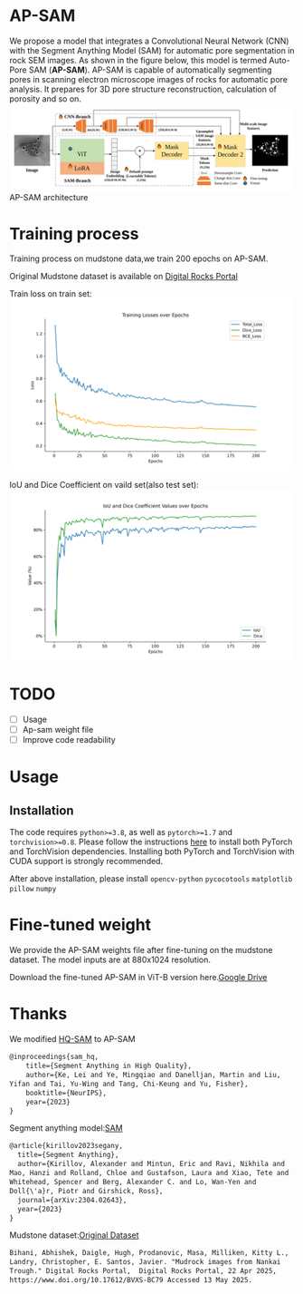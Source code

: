 # AP-SAM
We propose a model that integrates a Convolutional Neural Network (CNN) with the Segment Anything Model (SAM) for automatic pore segmentation in rock SEM images. As shown in the figure below, this model is termed Auto-Pore SAM (**AP-SAM**).
AP-SAM is capable of automatically segmenting pores in scanning electron microscope images of rocks for automatic pore analysis. 
It prepares for 3D pore structure reconstruction, calculation of porosity and so on.
 ![AP-SAM](AP-SAM.svg)
AP-SAM architecture
# Training process
Training process on mudstone data,we train 200 epochs on AP-SAM.

Original Mudstone dataset is available on [Digital Rocks Portal](https://www.doi.org/10.17612/BVXS-BC79)

Train loss on train set:
![image](epoch200train_loss.svg)

IoU and Dice Coefficient on vaild set(also test set):
![image](epoch200val_iou_biou.svg)
# TODO 
- [ ] Usage
- [ ] Ap-sam weight file
- [ ] Improve code readability

# Usage
## Installation
The code requires `python>=3.8`, as well as `pytorch>=1.7` and `torchvision>=0.8`. Please follow the instructions [here](https://pytorch.org/get-started/locally/) to install both PyTorch and TorchVision dependencies. Installing both PyTorch and TorchVision with CUDA support is strongly recommended.

After above installation, please install `opencv-python` `pycocotools` `matplotlib` `pillow` `numpy`

# Fine-tuned weight
We provide the AP-SAM weights file after fine-tuning on the mudstone dataset. The model inputs are at 880x1024 resolution.

Download the fine-tuned AP-SAM in ViT-B version here.[Google Drive](https://drive.google.com/file/d/1Eof4-e2q531D7f5VrRCBQiQAR2_VNf94/view?usp=sharing)



# Thanks 
We modified [HQ-SAM](https://github.com/SysCV/sam-hq) to AP-SAM
```
@inproceedings{sam_hq,
    title={Segment Anything in High Quality},
    author={Ke, Lei and Ye, Mingqiao and Danelljan, Martin and Liu, Yifan and Tai, Yu-Wing and Tang, Chi-Keung and Yu, Fisher},
    booktitle={NeurIPS},
    year={2023}
}  
```
Segment anything model:[SAM](https://github.com/facebookresearch/segment-anything)
```
@article{kirillov2023segany,
  title={Segment Anything},
  author={Kirillov, Alexander and Mintun, Eric and Ravi, Nikhila and Mao, Hanzi and Rolland, Chloe and Gustafson, Laura and Xiao, Tete and Whitehead, Spencer and Berg, Alexander C. and Lo, Wan-Yen and Doll{\'a}r, Piotr and Girshick, Ross},
  journal={arXiv:2304.02643},
  year={2023}
}
```

Mudstone dataset:[Original Dataset](https://www.doi.org/10.17612/BVXS-BC79)
```
Bihani, Abhishek, Daigle, Hugh, Prodanovic, Masa, Milliken, Kitty L., Landry, Christopher, E. Santos, Javier. "Mudrock images from Nankai Trough." Digital Rocks Portal,  Digital Rocks Portal, 22 Apr 2025, https://www.doi.org/10.17612/BVXS-BC79 Accessed 13 May 2025.
```
